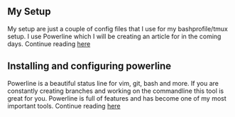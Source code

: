 ## My Setup

My setup are just a couple of config files that I use for my bashprofile/tmux setup. 
I use Powerline which I will be creating an article for in the coming days. 
Continue reading [here](./pages/setup.md)

## Installing and configuring powerline

Powerline is a beautiful status line for vim, git, bash and more. If you are constantly creating branches and working on the commandline this tool is great for you. Powerline is full of features and has become one of my most important tools. 
Continue reading [here](./pages/installing_powerline.md)
